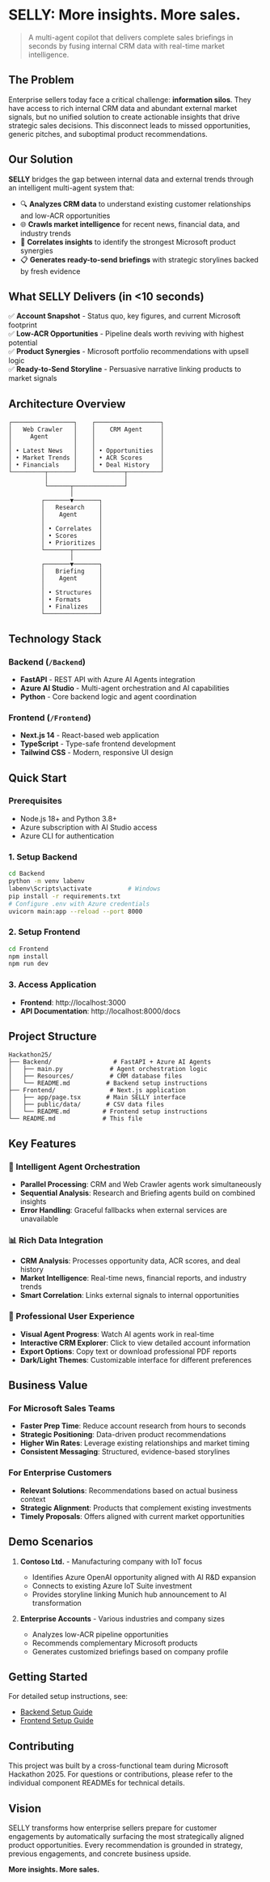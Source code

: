 # SELLY: More insights. More sales. 

> A multi-agent copilot that delivers complete sales briefings in seconds by fusing internal CRM data with real-time market intelligence.

## The Problem

Enterprise sellers today face a critical challenge: **information silos**. They have access to rich internal CRM data and abundant external market signals, but no unified solution to create actionable insights that drive strategic sales decisions. This disconnect leads to missed opportunities, generic pitches, and suboptimal product recommendations.

## Our Solution

**SELLY** bridges the gap between internal data and external trends through an intelligent multi-agent system that:

- 🔍 **Analyzes CRM data** to understand existing customer relationships and low-ACR opportunities
- 🌐 **Crawls market intelligence** for recent news, financial data, and industry trends  
- 🧠 **Correlates insights** to identify the strongest Microsoft product synergies
- 📋 **Generates ready-to-send briefings** with strategic storylines backed by fresh evidence

## What SELLY Delivers (in <10 seconds)

✅ **Account Snapshot** - Status quo, key figures, and current Microsoft footprint  
✅ **Low-ACR Opportunities** - Pipeline deals worth reviving with highest potential  
✅ **Product Synergies** - Microsoft portfolio recommendations with upsell logic  
✅ **Ready-to-Send Storyline** - Persuasive narrative linking products to market signals  

## Architecture Overview

```
┌─────────────────┐    ┌──────────────────┐
│   Web Crawler   │    │    CRM Agent     │
│     Agent       │    │                  │
│                 │    │                  │
│ • Latest News   │    │ • Opportunities  │
│ • Market Trends │    │ • ACR Scores     │
│ • Financials    │    │ • Deal History   │
└─────────┬───────┘    └────────┬─────────┘
          │                     │
          └──────┬──────────────┘
                 │
         ┌───────▼───────┐
         │   Research    │
         │    Agent      │
         │               │
         │ • Correlates  │
         │ • Scores      │
         │ • Prioritizes │
         └───────┬───────┘
                 │
         ┌───────▼───────┐
         │   Briefing    │
         │    Agent      │
         │               │
         │ • Structures  │
         │ • Formats     │
         │ • Finalizes   │
         └───────────────┘
```

## Technology Stack

### Backend (`/Backend`)
- **FastAPI** - REST API with Azure AI Agents integration
- **Azure AI Studio** - Multi-agent orchestration and AI capabilities
- **Python** - Core backend logic and agent coordination

### Frontend (`/Frontend`)  
- **Next.js 14** - React-based web application
- **TypeScript** - Type-safe frontend development
- **Tailwind CSS** - Modern, responsive UI design

## Quick Start

### Prerequisites
- Node.js 18+ and Python 3.8+
- Azure subscription with AI Studio access
- Azure CLI for authentication

### 1. Setup Backend
```bash
cd Backend
python -m venv labenv
labenv\Scripts\activate          # Windows
pip install -r requirements.txt
# Configure .env with Azure credentials
uvicorn main:app --reload --port 8000
```

### 2. Setup Frontend
```bash
cd Frontend
npm install
npm run dev
```

### 3. Access Application
- **Frontend**: http://localhost:3000
- **API Documentation**: http://localhost:8000/docs

## Project Structure

```
Hackathon25/
├── Backend/                 # FastAPI + Azure AI Agents
│   ├── main.py             # Agent orchestration logic
│   ├── Resources/          # CRM database files
│   └── README.md          # Backend setup instructions
├── Frontend/               # Next.js application
│   ├── app/page.tsx       # Main SELLY interface
│   ├── public/data/       # CSV data files
│   └── README.md         # Frontend setup instructions
└── README.md             # This file
```

## Key Features

### 🎯 Intelligent Agent Orchestration
- **Parallel Processing**: CRM and Web Crawler agents work simultaneously
- **Sequential Analysis**: Research and Briefing agents build on combined insights
- **Error Handling**: Graceful fallbacks when external services are unavailable

### 📊 Rich Data Integration
- **CRM Analysis**: Processes opportunity data, ACR scores, and deal history
- **Market Intelligence**: Real-time news, financial reports, and industry trends
- **Smart Correlation**: Links external signals to internal opportunities

### 🎨 Professional User Experience
- **Visual Agent Progress**: Watch AI agents work in real-time
- **Interactive CRM Explorer**: Click to view detailed account information
- **Export Options**: Copy text or download professional PDF reports
- **Dark/Light Themes**: Customizable interface for different preferences

## Business Value

### For Microsoft Sales Teams
- **Faster Prep Time**: Reduce account research from hours to seconds
- **Strategic Positioning**: Data-driven product recommendations
- **Higher Win Rates**: Leverage existing relationships and market timing
- **Consistent Messaging**: Structured, evidence-based storylines

### For Enterprise Customers  
- **Relevant Solutions**: Recommendations based on actual business context
- **Strategic Alignment**: Products that complement existing investments
- **Timely Proposals**: Offers aligned with current market opportunities

## Demo Scenarios

1. **Contoso Ltd.** - Manufacturing company with IoT focus
   - Identifies Azure OpenAI opportunity aligned with AI R&D expansion
   - Connects to existing Azure IoT Suite investment
   - Provides storyline linking Munich hub announcement to AI transformation

2. **Enterprise Accounts** - Various industries and company sizes
   - Analyzes low-ACR pipeline opportunities
   - Recommends complementary Microsoft products
   - Generates customized briefings based on company profile

## Getting Started

For detailed setup instructions, see:
- [Backend Setup Guide](./Backend/README.md)
- [Frontend Setup Guide](./Frontend/README.md)

## Contributing

This project was built by a cross-functional team during Microsoft Hackathon 2025. For questions or contributions, please refer to the individual component READMEs for technical details.

## Vision

SELLY transforms how enterprise sellers prepare for customer engagements by automatically surfacing the most strategically aligned product opportunities. Every recommendation is grounded in strategy, previous engagements, and concrete business upside.

**More insights. More sales.**
